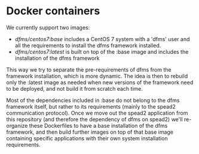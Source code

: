 # Docker containers

We currently support two images:
 * *dfms/centos7:base* includes a CentOS 7 system with a 'dfms' user and all the requirements to install the dfms framework installed.
 * *dfms/centos7:latest* is built on top of the :base image and includes the installation of the dfms framework

This way we try to separate the pre-requirements of dfms from the framework installation, which is more dynamic. The idea is then to rebuild only the :latest image as needed when new versions of the framework need to be deployed, and not build it from scratch each time.

Most of the dependencies included in :base do not belong to the dfms framework itself, but rather to its requirements (mainly to the spead2 communication protocol). Once we move out the spead2 application from this repository (and therefore the dependency of dfms on spead2) we'll re-organize these Dockerfiles to have a base installation of the dfms framework, and then build further images on top of that base image containing specific applications with their own system installation requirements.
